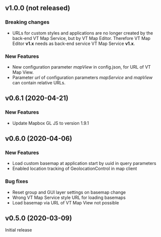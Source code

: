 ## v1.0.0 (not released)
### Breaking changes
* URLs for custom styles and applications are no longer created by the back-end VT Map Service, but by VT Map Editor. Therefore VT Map Editor __v1.x__ needs as back-end service VT Map Service __v1.x__.

### New Features
* New configuration parameter _mapView_ in config.json, for URL of VT Map View.
* Parameter _url_ of configuration parameters _mapService_ and _mapView_ can contain relative URLs.

## v0.6.1 (2020-04-21)
### New Features
* Update Mapbox GL JS to version 1.9.1

## v0.6.0 (2020-04-06)
### New Features
* Load custom basemap at application start by uuid in query parameters
* Enabled location tracking of GeolocationControl in map client

### Bug fixes
* Reset group and GUI layer settings on basemap change
* Wrong VT Map Service style URL for loading basemaps 
* Load basemap via URL of VT Map View not possible

## v0.5.0 (2020-03-09)
Initial release
